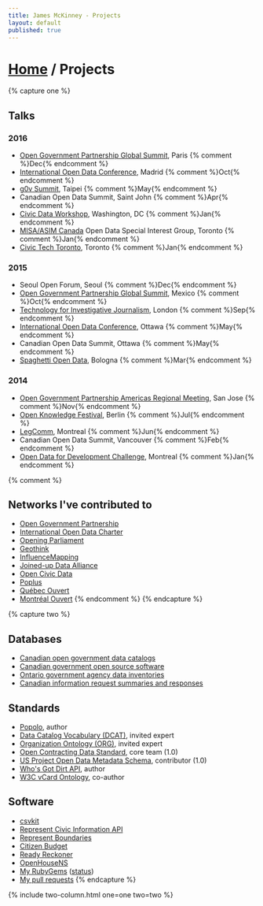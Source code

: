 ```yaml
---
title: James McKinney - Projects
layout: default
published: true
---
```


# [Home](/) / Projects

{% capture one %}
## Talks

### 2016

* [Open Government Partnership Global Summit](https://en.ogpsummit.org/), Paris {% comment %}Dec{% endcomment %}
* [International Open Data Conference](https://internationalopendataconfer2016.sched.com/), Madrid {% comment %}Oct{% endcomment %}
* [g0v Summit](http://summit.g0v.tw/2016/), Taipei {% comment %}May{% endcomment %}
* Canadian Open Data Summit, Saint John {% comment %}Apr{% endcomment %}
* [Civic Data Workshop](https://www.youtube.com/watch?v=-OrOqTKZ7mQ), Washington, DC {% comment %}Jan{% endcomment %}
* [MISA/ASIM Canada](http://www.misa-asim.ca/) Open Data Special Interest Group, Toronto {% comment %}Jan{% endcomment %}
* [Civic Tech Toronto](http://civictech.ca/2016/01/20/hacknight-25-jan-19/), Toronto {% comment %}Jan{% endcomment %}

### 2015

* Seoul Open Forum, Seoul {% comment %}Dec{% endcomment %}
* [Open Government Partnership Global Summit](https://ogpsummit2015.sched.com/), Mexico {% comment %}Oct{% endcomment %}
* [Technology for Investigative Journalism](http://www.influencemapping.org/workshop/), London {% comment %}Sep{% endcomment %}
* [International Open Data Conference](https://internationalopendataconfer2015.sched.com/), Ottawa {% comment %}May{% endcomment %}
* Canadian Open Data Summit, Ottawa {% comment %}May{% endcomment %}
* [Spaghetti Open Data](http://www.spaghettiopendata.org/page/benvenut-sod15), Bologna {% comment %}Mar{% endcomment %}

### 2014

* [Open Government Partnership Americas Regional Meeting](https://www.opengovpartnership.org/about/news-and-events/2014-americas-regional-meeting-reuni-n-regional-de-las-am-ricas), San Jose {% comment %}Nov{% endcomment %}
* [Open Knowledge Festival](http://2014.okfestival.org/), Berlin {% comment %}Jul{% endcomment %}
* [LegComm](http://www.sliq.com/legcomm2014.html), Montreal {% comment %}Jun{% endcomment %}
* Canadian Open Data Summit, Vancouver {% comment %}Feb{% endcomment %}
* [Open Data for Development Challenge](http://open-dev-ouvert.ca/), Montreal {% comment %}Jan{% endcomment %}

{% comment %}
## Networks I've contributed to

* [Open Government Partnership](https://www.opengovpartnership.org/)
* [International Open Data Charter](http://opendatacharter.net/)
* [Opening Parliament](https://openingparliament.org/)
* [Geothink](http://geothink.ca/)
* [InfluenceMapping](http://www.influencemapping.org/)
* [Joined-up Data Alliance](http://juds.joinedupdata.org/)
* [Open Civic Data](http://docs.opencivicdata.org/)
* [Poplus](http://poplus.org/)
* [Québec Ouvert](http://www.quebecouvert.org/)
* [Montréal Ouvert](http://montrealouvert.net/)
{% endcomment %}
{% endcapture %}

{% capture two %}
## Databases

* [Canadian open government data catalogs](https://github.com/jpmckinney/open_data_canada)
* [Canadian government open source software](https://github.com/jpmckinney/open_source_canada)
* [Ontario government agency data inventories](https://github.com/jpmckinney/ontario_agency_data_inventories)
* [Canadian information request summaries and responses](https://github.com/jpmckinney/information_request_summaries_and_responses)

## Standards

* [Popolo](http://www.popoloproject.com/), author
* [Data Catalog Vocabulary (DCAT)](https://www.w3.org/TR/vocab-dcat/), invited expert
* [Organization Ontology (ORG)](https://www.w3.org/TR/vocab-org/), invited expert
* [Open Contracting Data Standard](http://standard.open-contracting.org/), core team (1.0)
* [US Project Open Data Metadata Schema](https://project-open-data.cio.gov/v1.1/schema/), contributor (1.0)
* [Who's Got Dirt API](http://www.influencemapping.org/work/whosgotdirt/), author
* [W3C vCard Ontology](https://www.w3.org/TR/vcard-rdf/), co-author

## Software

* [csvkit](https://github.com/wireservice/csvkit)
* [Represent Civic Information API](http://represent.opennorth.ca/)
* [Represent Boundaries](http://represent.poplus.org/)
* [Citizen Budget](http://www.citizenbudget.com/)
* [Ready Reckoner](http://www.readyreckoner.ca/)
* [OpenHouseNS](http://www.openhousens.ca/)
* [My RubyGems](https://rubygems.org/profiles/jpmckinney) ([status](http://jpmckinney.github.io/))
* [My pull requests](https://github.com/pulls?q=is%3Apr+author%3Ajpmckinney+is%3Aclosed)
{% endcapture %}

{% include two-column.html one=one two=two %}
